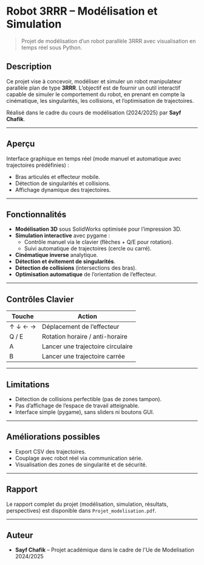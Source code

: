 # Robot 3RRR – Modélisation et Simulation

> Projet de modélisation d’un robot parallèle 3RRR avec visualisation en temps réel sous Python.

##  Description

Ce projet vise à concevoir, modéliser et simuler un robot manipulateur parallèle plan de type **3RRR**. L’objectif est de fournir un outil interactif capable de simuler le comportement du robot, en prenant en compte la cinématique, les singularités, les collisions, et l’optimisation de trajectoires.

Réalisé dans le cadre du cours de modélisation (2024/2025) par **Sayf Chafik**.

---

##  Aperçu

Interface graphique en temps réel (mode manuel et automatique avec trajectoires prédéfinies) :

- Bras articulés et effecteur mobile.
- Détection de singularités et collisions.
- Affichage dynamique des trajectoires.

---

##  Fonctionnalités

- **Modélisation 3D** sous SolidWorks optimisée pour l’impression 3D.
- **Simulation interactive** avec pygame :
  - Contrôle manuel via le clavier (flèches + Q/E pour rotation).
  - Suivi automatique de trajectoires (cercle ou carré).
- **Cinématique inverse** analytique.
- **Détection et évitement de singularités**.
- **Détection de collisions** (intersections des bras).
- **Optimisation automatique** de l’orientation de l’effecteur.

---

## Contrôles Clavier

| Touche | Action                          |
|--------|---------------------------------|
| ↑ ↓ ← → | Déplacement de l’effecteur       |
| Q / E  | Rotation horaire / anti-horaire |
| A      | Lancer une trajectoire circulaire |
| B      | Lancer une trajectoire carrée     |

---

##  Limitations

- Détection de collisions perfectible (pas de zones tampon).
- Pas d’affichage de l’espace de travail atteignable.
- Interface simple (pygame), sans sliders ni boutons GUI.

---

## Améliorations possibles

- Export CSV des trajectoires.
- Couplage avec robot réel via communication série.
- Visualisation des zones de singularité et de sécurité.

---

## Rapport

Le rapport complet du projet (modélisation, simulation, résultats, perspectives) est disponible dans `Projet_modelisation.pdf`.

---

## Auteur

- **Sayf Chafik** – Projet académique dans le cadre de l'Ue de Modelisation 2024/2025


